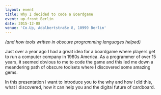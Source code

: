 ```yaml
---
layout: event
title: Why I decided to code a Boardgame
event: up.front Berlin
date: 2015-12-08
venue: 'Co.Up, Adalbertstraße 8, 10999 Berlin'
---
```


_(and how tools written in obscure programming languages helped)_

Just over a year ago I had a great idea for a boardgame where players get to run a computer company in 1980s America. As a programmer of over 15 years, it seemed obvious to me to code the game and this led me down a meandering path of obscure toolsets where I discovered some amazing gems.

In this presentation I want to introduce you to the why and how I did this, what I discovered, how it can help you and the digital future of cardboard.
